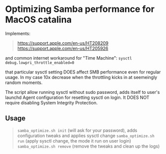 # Optimizing Samba performance for MacOS catalina

Implements:

>https://support.apple.com/en-us/HT208209
https://support.apple.com/en-us/HT205926

and common internet workaround for "Time Machine": `sysctl debug.lowpri_throttle_enabled=0`

that particular sysctl setting DOES affect SMB performance even for regular usage. In my case 10x decrease when the throttling kicks in at seemeingly random moments.

The script allow running sysctl without sudo password, adds itself to user's launchd Agent configuration for resetting sysctl on login. It DOES NOT require disabling System Integrity Protection.

## Usage

>`samba_optimize.sh init` (will ask for your password), adds configuration tweaks and applies sysctl change
`samba_optimize.sh run` (apply sysctl change, the mode it run on user login)
`samba_optimize.sh remove` (remove the tweaks and clean up the logs)
